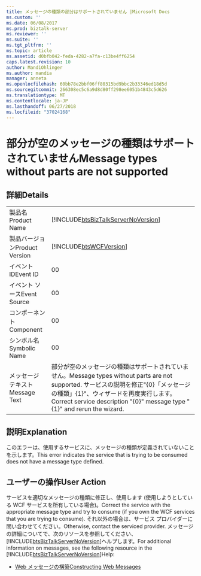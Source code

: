 ```yaml
---
title: メッセージの種類の部分はサポートされていません |Microsoft Docs
ms.custom: ''
ms.date: 06/08/2017
ms.prod: biztalk-server
ms.reviewer: ''
ms.suite: ''
ms.tgt_pltfrm: ''
ms.topic: article
ms.assetid: d0bfb042-feda-4282-a7fa-c13be4ff6254
caps.latest.revision: 10
author: MandiOhlinger
ms.author: mandia
manager: anneta
ms.openlocfilehash: 60bb78e2bbf06ff80315bd9bbc2b33346ed18d5d
ms.sourcegitcommit: 266308ec5c6a9d8d80ff298ee6051b4843c5d626
ms.translationtype: MT
ms.contentlocale: ja-JP
ms.lasthandoff: 06/27/2018
ms.locfileid: "37024168"
---
```

# <a name="message-types-without-parts-are-not-supported"></a><span data-ttu-id="d1af7-102">部分が空のメッセージの種類はサポートされていません</span><span class="sxs-lookup"><span data-stu-id="d1af7-102">Message types without parts are not supported</span></span>
## <a name="details"></a><span data-ttu-id="d1af7-103">詳細</span><span class="sxs-lookup"><span data-stu-id="d1af7-103">Details</span></span>  
  
|                 |                                                                                                                           |
|-----------------|---------------------------------------------------------------------------------------------------------------------------|
|  <span data-ttu-id="d1af7-104">製品名</span><span class="sxs-lookup"><span data-stu-id="d1af7-104">Product Name</span></span>   |                    [!INCLUDE[btsBizTalkServerNoVersion](../includes/btsbiztalkservernoversion-md.md)]                     |
| <span data-ttu-id="d1af7-105">製品バージョン</span><span class="sxs-lookup"><span data-stu-id="d1af7-105">Product Version</span></span> |                                [!INCLUDE[btsWCFVersion](../includes/btswcfversion-md.md)]                                 |
|    <span data-ttu-id="d1af7-106">イベント ID</span><span class="sxs-lookup"><span data-stu-id="d1af7-106">Event ID</span></span>     |                                                             <span data-ttu-id="d1af7-107">0</span><span class="sxs-lookup"><span data-stu-id="d1af7-107">0</span></span>                                                             |
|  <span data-ttu-id="d1af7-108">イベント ソース</span><span class="sxs-lookup"><span data-stu-id="d1af7-108">Event Source</span></span>   |                                                             <span data-ttu-id="d1af7-109">0</span><span class="sxs-lookup"><span data-stu-id="d1af7-109">0</span></span>                                                             |
|    <span data-ttu-id="d1af7-110">コンポーネント</span><span class="sxs-lookup"><span data-stu-id="d1af7-110">Component</span></span>    |                                                             <span data-ttu-id="d1af7-111">0</span><span class="sxs-lookup"><span data-stu-id="d1af7-111">0</span></span>                                                             |
|  <span data-ttu-id="d1af7-112">シンボル名</span><span class="sxs-lookup"><span data-stu-id="d1af7-112">Symbolic Name</span></span>  |                                                             <span data-ttu-id="d1af7-113">0</span><span class="sxs-lookup"><span data-stu-id="d1af7-113">0</span></span>                                                             |
|  <span data-ttu-id="d1af7-114">メッセージ テキスト</span><span class="sxs-lookup"><span data-stu-id="d1af7-114">Message Text</span></span>   | <span data-ttu-id="d1af7-115">部分が空のメッセージの種類はサポートされていません。</span><span class="sxs-lookup"><span data-stu-id="d1af7-115">Message types without parts are not supported.</span></span> <span data-ttu-id="d1af7-116">サービスの説明を修正"{0}「メッセージの種類」{1}"、ウィザードを再度実行します。</span><span class="sxs-lookup"><span data-stu-id="d1af7-116">Correct service description "{0}" message type "{1}" and rerun the wizard.</span></span> |
  
## <a name="explanation"></a><span data-ttu-id="d1af7-117">説明</span><span class="sxs-lookup"><span data-stu-id="d1af7-117">Explanation</span></span>  
 <span data-ttu-id="d1af7-118">このエラーは、使用するサービスに、メッセージの種類が定義されていないことを示します。</span><span class="sxs-lookup"><span data-stu-id="d1af7-118">This error indicates the service that is trying to be consumed does not have a message type defined.</span></span>  
  
## <a name="user-action"></a><span data-ttu-id="d1af7-119">ユーザーの操作</span><span class="sxs-lookup"><span data-stu-id="d1af7-119">User Action</span></span>  
 <span data-ttu-id="d1af7-120">サービスを適切なメッセージの種類に修正し、使用します (使用しようとしている WCF サービスを所有している場合)。</span><span class="sxs-lookup"><span data-stu-id="d1af7-120">Correct the service with the appropriate message type and try to consume (if you own the WCF services that you are trying to consume).</span></span> <span data-ttu-id="d1af7-121">それ以外の場合は、サービス プロバイダーに問い合わせてください。</span><span class="sxs-lookup"><span data-stu-id="d1af7-121">Otherwise, contact the serviced provider.</span></span>  <span data-ttu-id="d1af7-122">メッセージの詳細についてで、次のリソースを参照してください、[!INCLUDE[btsBizTalkServerNoVersion](../includes/btsbiztalkservernoversion-md.md)]ヘルプします。</span><span class="sxs-lookup"><span data-stu-id="d1af7-122">For additional information on messages, see the following resource in the [!INCLUDE[btsBizTalkServerNoVersion](../includes/btsbiztalkservernoversion-md.md)]Help:</span></span>  
  
-   [<span data-ttu-id="d1af7-123">Web メッセージの構築</span><span class="sxs-lookup"><span data-stu-id="d1af7-123">Constructing Web Messages</span></span>](../core/constructing-web-messages.md)
